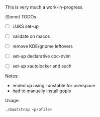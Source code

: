 This is very much a work-in-progress.

(Some) TODOs
- [ ] LUKS set-up
- [ ] validate on macos
- [ ] remove KDE/gnome leftovers
- [ ] set-up declarative coc-nvim
- [ ] set-up xautolocker and such


Notes:
- ended up using -unstable for userspace
- had to manually install gopls


Usage:
```bash
./bootstrap <profile>
```
